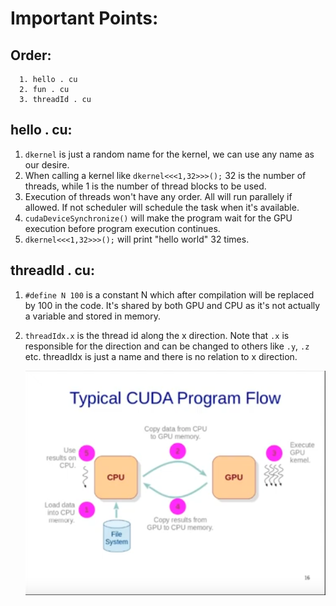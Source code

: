 # Important Points:

## Order: 
      1. hello . cu
      2. fun . cu
      3. threadId . cu

## hello . cu: 
1. `dkernel` is just a random name for the kernel, we can use any name as our desire.
2. When calling a kernel like `dkernel<<<1,32>>>();` 32 is the number of threads, while 1 is the number of thread blocks to be used.
3. Execution of threads won't have any order. All will run parallely if allowed. If not scheduler will schedule the task when it's available.
4. `cudaDeviceSynchronize()` will make the program wait for the GPU execution before program execution continues.
5. `dkernel<<<1,32>>>();` will print "hello world" 32 times.

## threadId . cu:
1. `#define N 100` is a constant N which after compilation will be replaced by 100 in the code. It's shared by both GPU and CPU as it's not actually a variable and stored in memory.
2. `threadIdx.x` is the thread id along the x direction. Note that `.x` is responsible for the direction and can be changed to others like `.y`, `.z` etc. threadIdx is just a name and there is no relation to x direction.                                       




   <img src ="cudaworkflow.png" width="500">                                                                                                                                                                                                                                                                                                                                                                                                                                             
